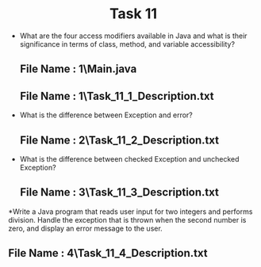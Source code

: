 <h1 align="center">
  Task 11
</h1> 

* What are the four access modifiers available in Java and what is their significance in terms of class, method, and variable accessibility?
  ## File Name : 1\Main.java
  ## File Name : 1\Task_11_1_Description.txt
  
 
* What is the difference between Exception and error? 
  ## File Name : 2\Task_11_2_Description.txt
  
* What is the difference between checked Exception and unchecked Exception? 
  ## File Name : 3\Task_11_3_Description.txt
  
  
*Write a Java program that reads user input for two integers and performs division. Handle the exception that is thrown when the second number is zero, and display an error message to the user.
  ## File Name : 4\Task_11_4_Description.txt
  
